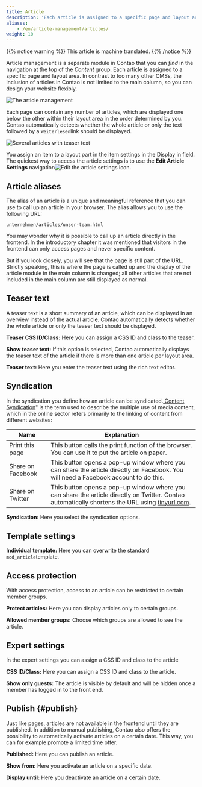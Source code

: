```yaml
---
title: Article
description: 'Each article is assigned to a specific page and layout area.'
aliases:
    - /en/article-management/articles/
weight: 10
---
```


{{% notice warning %}}
This article is machine translated.
{{% /notice %}}

Article management is a separate module in Contao that you can *find* in the navigation at the top of the *Content* group. Each article is assigned to a specific page and layout area. In contrast to too many other CMSs, the inclusion of articles in Contao is not limited to the main column, so you can design your website flexibly.

![The article management](/de/article-management/images/de/die-artikelverwaltung.png?classes=shadow)

Each page can contain any number of articles, which are displayed one below the other within their layout area in the order determined by you. Contao automatically detects whether the whole article or only the text followed by a `Weiterlesen`link should be displayed.

![Several articles with teaser text](/de/article-management/images/de/mehrere-artikel-mit-teasertext.png?classes=shadow)

You assign an item to a layout part in the item settings in the Display in field. The quickest way to access the article settings is to use the **Edit Article Settings** navigation![Edit the article settings](/de/icons/header.svg?classes=icon) icon.

## Article aliases

The alias of an article is a unique and meaningful reference that you can use to call up an article in your browser. The alias allows you to use the following URL:

`unternehmen/articles/unser-team.html`

You may wonder why it is possible to call up an article directly in the frontend. In the introductory chapter it was mentioned that visitors in the frontend can only access pages and never specific content.

But if you look closely, you will see that the page is still part of the URL. Strictly speaking, this is where the page is called up and the display of the article module in the main column is changed; all other articles that are not included in the main column are still displayed as normal.

## Teaser text

A teaser text is a short summary of an article, which can be displayed in an overview instead of the actual article. Contao automatically detects whether the whole article or only the teaser text should be displayed.

**Teaser CSS ID/Class:** Here you can assign a CSS ID and class to the teaser.

**Show teaser text:** If this option is selected, Contao automatically displays the teaser text of the article if there is more than one article per layout area.

**Teaser text:** Here you enter the teaser text using the rich text editor.

## Syndication

In the syndication you define how an article can be syndicated.[ Content Syndication](https://de.wikipedia.org/wiki/Content-Syndication)" is the term used to describe the multiple use of media content, which in the online sector refers primarily to the linking of content from different websites:

| Name | Explanation |
| ---- | ----------- |
| Print this page | This button calls the print function of the browser. You can use it to put the article on paper. |
| Share on Facebook | This button opens a pop-up window where you can share the article directly on Facebook. You will need a Facebook account to do this. |
| Share on Twitter | This button opens a pop-up window where you can share the article directly on Twitter. Contao automatically shortens the URL using [tinyurl.com](https://tinyurl.com/). |

**Syndication:** Here you select the syndication options.

## Template settings

**Individual template:** Here you can overwrite the standard `mod_article`template.

## Access protection

With access protection, access to an article can be restricted to certain member groups.

**Protect articles:** Here you can display articles only to certain groups.

**Allowed member groups:** Choose which groups are allowed to see the article.

## Expert settings

In the expert settings you can assign a CSS ID and class to the article

**CSS ID/Class:** Here you can assign a CSS ID and class to the article.

**Show only guests:** The article is visible by default and will be hidden once a member has logged in to the front end.

## Publish {#publish}

Just like pages, articles are not available in the frontend until they are published. In addition to manual publishing, Contao also offers the possibility to automatically activate articles on a certain date. This way, you can for example promote a limited time offer.

**Published:** Here you can publish an article.

**Show from:** Here you activate an article on a specific date.

**Display until:** Here you deactivate an article on a certain date.
